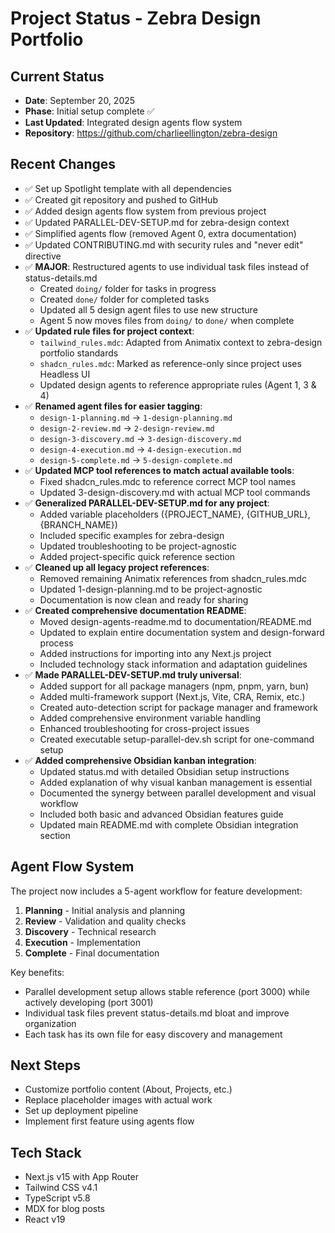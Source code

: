 # Project Status - Zebra Design Portfolio

## Current Status
- **Date**: September 20, 2025
- **Phase**: Initial setup complete ✅
- **Last Updated**: Integrated design agents flow system
- **Repository**: https://github.com/charlieellington/zebra-design

## Recent Changes
- ✅ Set up Spotlight template with all dependencies
- ✅ Created git repository and pushed to GitHub
- ✅ Added design agents flow system from previous project
- ✅ Updated PARALLEL-DEV-SETUP.md for zebra-design context
- ✅ Simplified agents flow (removed Agent 0, extra documentation)
- ✅ Updated CONTRIBUTING.md with security rules and "never edit" directive
- ✅ **MAJOR**: Restructured agents to use individual task files instead of status-details.md
  - Created `doing/` folder for tasks in progress
  - Created `done/` folder for completed tasks
  - Updated all 5 design agent files to use new structure
  - Agent 5 now moves files from `doing/` to `done/` when complete
- ✅ **Updated rule files for project context**:
  - `tailwind_rules.mdc`: Adapted from Animatix context to zebra-design portfolio standards
  - `shadcn_rules.mdc`: Marked as reference-only since project uses Headless UI
  - Updated design agents to reference appropriate rules (Agent 1, 3 & 4)
- ✅ **Renamed agent files for easier tagging**:
  - `design-1-planning.md` → `1-design-planning.md`
  - `design-2-review.md` → `2-design-review.md`
  - `design-3-discovery.md` → `3-design-discovery.md`
  - `design-4-execution.md` → `4-design-execution.md`
  - `design-5-complete.md` → `5-design-complete.md`
- ✅ **Updated MCP tool references to match actual available tools**:
  - Fixed shadcn_rules.mdc to reference correct MCP tool names
  - Updated 3-design-discovery.md with actual MCP tool commands
- ✅ **Generalized PARALLEL-DEV-SETUP.md for any project**:
  - Added variable placeholders ({PROJECT_NAME}, {GITHUB_URL}, {BRANCH_NAME})
  - Included specific examples for zebra-design
  - Updated troubleshooting to be project-agnostic
  - Added project-specific quick reference section
- ✅ **Cleaned up all legacy project references**:
  - Removed remaining Animatix references from shadcn_rules.mdc
  - Updated 1-design-planning.md to be project-agnostic
  - Documentation is now clean and ready for sharing
- ✅ **Created comprehensive documentation README**:
  - Moved design-agents-readme.md to documentation/README.md
  - Updated to explain entire documentation system and design-forward process
  - Added instructions for importing into any Next.js project
  - Included technology stack information and adaptation guidelines
- ✅ **Made PARALLEL-DEV-SETUP.md truly universal**:
  - Added support for all package managers (npm, pnpm, yarn, bun)
  - Added multi-framework support (Next.js, Vite, CRA, Remix, etc.)
  - Created auto-detection script for package manager and framework
  - Added comprehensive environment variable handling
  - Enhanced troubleshooting for cross-project issues
  - Created executable setup-parallel-dev.sh script for one-command setup
- ✅ **Added comprehensive Obsidian kanban integration**:
  - Updated status.md with detailed Obsidian setup instructions
  - Added explanation of why visual kanban management is essential
  - Documented the synergy between parallel development and visual workflow
  - Included both basic and advanced Obsidian features guide
  - Updated main README.md with complete Obsidian integration section

## Agent Flow System
The project now includes a 5-agent workflow for feature development:
1. **Planning** - Initial analysis and planning
2. **Review** - Validation and quality checks  
3. **Discovery** - Technical research
4. **Execution** - Implementation
5. **Complete** - Final documentation

Key benefits: 
- Parallel development setup allows stable reference (port 3000) while actively developing (port 3001)
- Individual task files prevent status-details.md bloat and improve organization
- Each task has its own file for easy discovery and management

## Next Steps
- Customize portfolio content (About, Projects, etc.)
- Replace placeholder images with actual work
- Set up deployment pipeline
- Implement first feature using agents flow

## Tech Stack
- Next.js v15 with App Router
- Tailwind CSS v4.1
- TypeScript v5.8
- MDX for blog posts
- React v19
